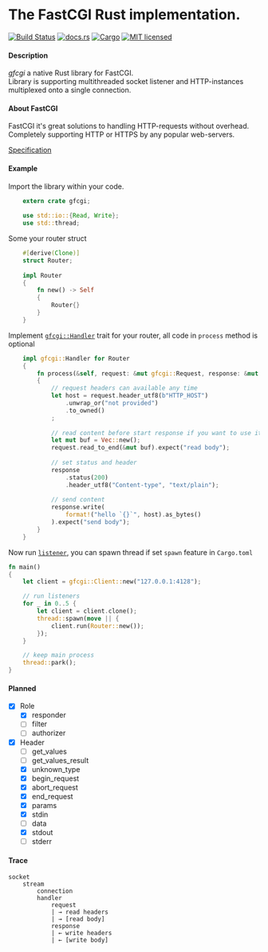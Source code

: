 # The FastCGI Rust implementation.

[![Build Status](https://travis-ci.org/Gedweb/rust-gfcgi.svg)](https://travis-ci.org/Gedweb/rust-gfcgi) [![docs.rs](https://docs.rs/gfcgi/badge.svg)](https://docs.rs/gfcgi) [![Cargo](https://img.shields.io/crates/v/gfcgi.svg)](https://crates.io/crates/gfcgi) [![MIT licensed](https://img.shields.io/badge/license-MIT-blue.svg)](LICENSE)

#### Description
*gfcgi* a native Rust library for FastCGI.  
Library is supporting multithreaded socket listener and HTTP-instances multiplexed onto a single connection.

#### About FastCGI
FastCGI it's great solutions to handling HTTP-requests without overhead. Completely supporting HTTP or HTTPS by any popular web-servers. 

[Specification](doc/fcgi-spec.md) 

#### Example
Import the library within your code.
```rust
    extern crate gfcgi;
    
    use std::io::{Read, Write}; 
    use std::thread;
```
Some your router struct
```rust
    #[derive(Clone)]
    struct Router;
        
    impl Router
    {
        fn new() -> Self
        { 
            Router{}
        }
    }
```
Implement [`gfcgi::Handler`](https://docs.rs/gfcgi/0.4.3/gfcgi/trait.Handler.html) trait for your router, all code in `process` method is optional
```rust
    impl gfcgi::Handler for Router
    {
        fn process(&self, request: &mut gfcgi::Request, response: &mut gfcgi::Response)
        {
            // request headers can available any time
            let host = request.header_utf8(b"HTTP_HOST")
                .unwrap_or("not provided")
                .to_owned()
            ;
    
            // read content before start response if you want to use it
            let mut buf = Vec::new();
            request.read_to_end(&mut buf).expect("read body");
    
            // set status and header
            response
                .status(200)
                .header_utf8("Content-type", "text/plain");
    
            // send content
            response.write(
                format!("hello `{}`", host).as_bytes()
            ).expect("send body");
        }
    }
```
Now run [`listener`](https://docs.rs/gfcgi/0.4.3/gfcgi/struct.Client.html), you can spawn thread if set `spawn` feature in `Cargo.toml`
```rust
fn main()
{
    let client = gfcgi::Client::new("127.0.0.1:4128");

    // run listeners
    for _ in 0..5 {
        let client = client.clone();
        thread::spawn(move || {
            client.run(Router::new());
        });
    }

    // keep main process
    thread::park();
}
```
#### Planned
- [x] Role
  - [x] responder
  - [ ] filter
  - [ ] authorizer
- [x] Header
  - [ ] get_values
  - [ ] get_values_result
  - [x] unknown_type
  - [x] begin_request
  - [x] abort_request
  - [x] end_request
  - [x] params
  - [x] stdin
  - [ ] data
  - [x] stdout
  - [ ] stderr

#### Trace
    socket
        stream
            connection
            handler
                request
                | → read headers
                | → [read body]
                response
                | ← write headers
                | ← [write body]